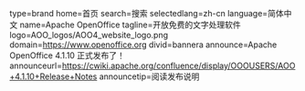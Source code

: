 type=brand
home=首页
search=搜索
selectedlang=zh-cn
language=简体中文
name=Apache OpenOffice
tagline=开放免费的文字处理软件
logo=AOO_logos/AOO4_website_logo.png
domain=https://www.openoffice.org
divid=bannera
announce=Apache OpenOffice 4.1.10 正式发布了！
announceurl=https://cwiki.apache.org/confluence/display/OOOUSERS/AOO+4.1.10+Release+Notes
announcetip=阅读发布说明
~~~~~~
